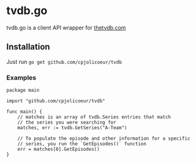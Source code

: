 # tvdb.go

tvdb.go is a client API wrapper for [thetvdb.com][1]

## Installation

Just run `go get github.com/cpjolicoeur/tvdb`

### Examples

    package main

    import "github.com/cpjolicoeur/tvdb"

    func main() {
        // matches is an array of tvdb.Series entries that match
        // the series you were searching for
        matches, err := tvdb.GetSeries("A-Team")

        // To populate the episode and other information for a specific
        // series, you run the `GetEpisodes()` function
        err = matches[0].GetEpisodes()
    }


[1]: http://thetvdb.com/
